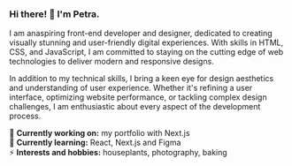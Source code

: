 ### Hi there! 👋 I'm Petra.

I am anaspiring front-end developer and designer, dedicated to creating visually stunning and user-friendly digital experiences. With skills in HTML, CSS, and JavaScript, I am committed to staying on the cutting edge of web technologies to deliver modern and responsive designs.

In addition to my technical skills, I bring a keen eye for design aesthetics and understanding of user experience. Whether it's refining a user interface, optimizing website performance, or tackling complex design challenges, I am enthusiastic about every aspect of the development process.

🔭 <b>Currently working on:</b> my portfolio with Next.js<br/>
🌱 <b>Currently learning:</b> React, Next.js and Figma<br/>
⚡️ <b>Interests and hobbies:</b> houseplants, photography, baking
